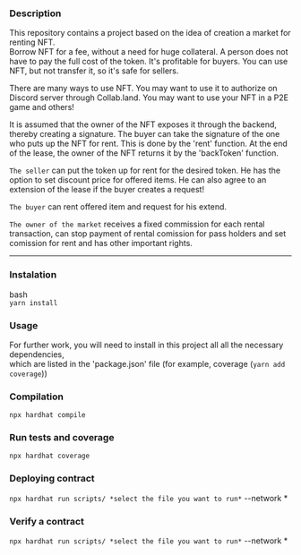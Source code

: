 ### Description

This repository contains a project based on the idea of creation a market for renting NFT.  
Borrow NFT for a fee, without a need for huge collateral. A person does not have to pay the full cost of the token. It's profitable for buyers. You can use NFT, but not transfer it, so it's safe for sellers.

There are many ways to use NFT. You may want to use it to authorize on Discord server through Collab.land. You may want to use your NFT in a P2E game and others!

It is assumed that the owner of the NFT exposes it through the backend, thereby creating a signature. The buyer can take the signature of the one who puts up the NFT for rent. This is done by the 'rent' function. At the end of the lease, the owner of the NFT returns it by the 'backToken' function.

```The seller``` can put the token up for rent for the desired token. He has the option to set discount price for offered items. He can also agree to an extension of the lease if the buyer creates a request!

```The buyer``` can rent offered item and request for his extend.

```The owner of the market``` receives a fixed commission for each rental transaction, can stop payment of rental comission for pass holders and set comission for rent and has other important rights.

***

### Instalation

bash  
```yarn install```

### Usage

For further work, you will need to install in this project all all the necessary dependencies,  
which are listed in the 'package.json' file (for example, coverage (```yarn add coverage```))

### Compilation

```npx hardhat compile```

### Run tests and coverage 

```npx hardhat coverage```

### Deploying contract

```npx hardhat run scripts/ *select the file you want to run*``` 
--network *

### Verify a contract

```npx hardhat run scripts/ *select the file you want to run*``` 
--network *